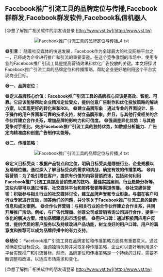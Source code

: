 ## **Facebook推广引流工具的品牌定位与传播,Facebook群群发,Facebook群发软件,Facebook私信机器人**

[😍想了解推广相关软件的朋友请登录 http://www.vst.tw](http://www.vst.tw)

 <center><img src="https://vst.tw/MP4/tuiguang/png/0.png" alt="Facebook推广引流工具的品牌定位与传播_4.txt"></center>

**😄引言：**
随着社交媒体的快速发展，Facebook作为全球最大的社交网络平台之一，已经成为企业进行推广和引流的重要渠道。在这个竞争激烈的市场中，使用专业的Facebook推广引流工具是提高营销效果和优化广告投放的关键。本文将探讨Facebook推广引流工具的品牌定位和传播策略，帮助企业更好地利用这个平台实现商业目标。

**😄一、品牌定位：**

**😄定义品牌核心价值：Facebook推广引流工具的品牌核心应该是高效、智能、可靠。它应该能够帮助企业精准定位受众，提供创意广告制作和优化投放策略的解决方案，以实现更好的转化率和ROI。**
**😄建立品牌形象：通过专业的界面设计、易于操作的用户界面和可靠的技术支持，树立品牌形象。并且，与其他行业相关的合作伙伴建立合作关系，增加品牌的影响力和可信度。**
**😄强调差异化优势：与其他竞争对手相比，突出Facebook推广引流工具的独特优势，如数据分析能力、广告定向精准度和创意广告制作功能等。**

**😄二、传播策略：**

 <center><img src="https://vst.tw/MP4/tuiguang/png/4.png" alt="Facebook推广引流工具的品牌定位与传播_4.txt"></center>

**😄定义目标受众：根据产品特点和定位，明确目标受众是哪些行业、企业规模以及地理位置。通过深入了解目标受众的需求和挑战，确定有效的传播策略。**
**😄内容营销：为了吸引潜在客户，提供有价值的内容营销资讯，包括如何利用Facebook推广引流工具提高营销效果的技巧、最佳实践案例、行业趋势分析等。这些内容可以通过博客、社交媒体平台和邮件营销等渠道传播。**
**😄社交媒体营销：积极参与相关行业的社交媒体讨论，建立品牌声誉和专业形象。与潜在客户和行业专家进行互动，回答他们的问题，并分享关于Facebook推广引流工具的最新信息和成功案例。**
**😄合作伙伴营销：与相关行业的合作伙伴建立合作关系，共同开展推广活动。例如，与广告代理商、创意公司或营销咨询公司进行合作，提供一体化的解决方案，增加品牌曝光和市场份额。**
**😄用户口碑：通过积极回应用户反馈、提供优质的客户服务以及持续改进产品功能，树立良好的用户口碑。用户的满意度和推荐可以成为品牌传播中的有力支持。**

**😄结论：**
Facebook推广引流工具在品牌定位和传播策略方面具有重要意义。通过准确定位目标受众、强调独特优势并采取多种传播策略，企业可以更好地利用这个平台实现推广和引流目标。然而，品牌定位和传播策略是一个持续的过程，需要不断调整和改进，以适应市场需求和变化。

[😍想了解推广相关软件的朋友请登录 http://www.vst.tw](http://www.vst.tw)



